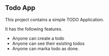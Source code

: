 ## Todo App

This project contains a simple TODO Application.

It has the following features.

- Anyone can create a todo
- Anyone can see their existing todos
- Anyone can marka todo as done.
